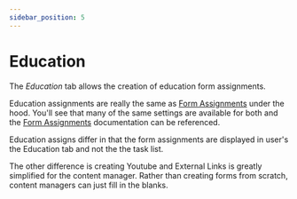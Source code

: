 ```yaml
---
sidebar_position: 5
---
```


# Education

The *Education* tab allows the creation of education form assignments.

Education assignments are really the same as [Form Assignments](./forms-and-fields/form-assignment-editor) under the hood.  You'll see that many of the same settings are available for both and the [Form Assignments](./forms-and-fields/form-assignment-editor) documentation can be referenced.

Education assigns differ in that the form assignments are displayed in user's the Education tab and not the the task list.

The other difference is creating Youtube and External Links is greatly simplified for the content manager.  Rather than creating forms from scratch, content managers can just fill in the blanks.
